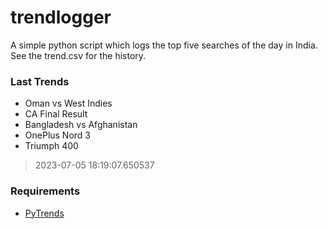 # trendlogger
A simple python script which logs the top five searches of the day in India.<br>See the trend.csv for the history.<br>

<!-- Last Trends -->
### Last Trends
* Oman vs West Indies
* CA Final Result
* Bangladesh vs Afghanistan
* OnePlus Nord 3
* Triumph 400
> 2023-07-05 18:19:07.650537

<!-- Requirements -->
### Requirements
* [PyTrends](https://github.com/dreyco676/pytrends)
